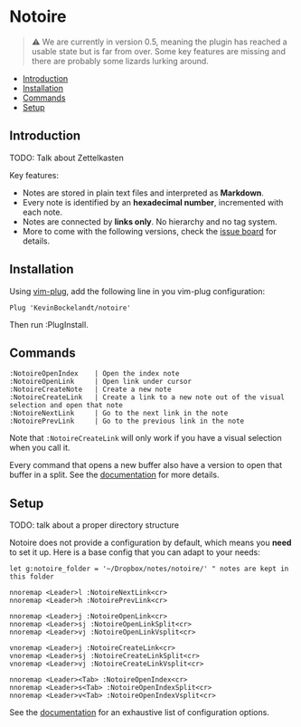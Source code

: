 # Notoire

> ⚠️ We are currently in version 0.5, meaning the plugin has reached a usable state but is far from over. Some key features are missing and there are probably some lizards lurking around.


- [Introduction](#introduction)
- [Installation](#installation)
- [Commands](#commands)
- [Setup](#setup)


## Introduction

TODO: Talk about Zettelkasten

Key features:

* Notes are stored in plain text files and interpreted as __Markdown__.
* Every note is identified by an __hexadecimal number__, incremented with each note.
* Notes are connected by __links only__. No hierarchy and no tag system.
* More to come with the following versions, check the [issue board](https://github.com/KevinBockelandt/notoire/issues) for details.


## Installation

Using [vim-plug](https://github.com/junegunn/vim-plug), add the following line in you vim-plug configuration:

```vim
Plug 'KevinBockelandt/notoire'
```

Then run :PlugInstall.


## Commands

```
:NotoireOpenIndex    | Open the index note
:NotoireOpenLink     | Open link under cursor
:NotoireCreateNote   | Create a new note
:NotoireCreateLink   | Create a link to a new note out of the visual selection and open that note 
:NotoireNextLink     | Go to the next link in the note
:NotoirePrevLink     | Go to the previous link in the note 
```

Note that `:NotoireCreateLink` will only work if you have a visual selection when you call it.

Every command that opens a new buffer also have a version to open that buffer in a split. See the [documentation](./doc/notoire.txt) for more details.


## Setup

TODO: talk about a proper directory structure

Notoire does not provide a configuration by default, which means you __need__ to set it up. Here is a base config that you can adapt to your needs:

```vim
let g:notoire_folder = '~/Dropbox/notes/notoire/' " notes are kept in this folder

nnoremap <Leader>l :NotoireNextLink<cr>
nnoremap <Leader>h :NotoirePrevLink<cr>

nnoremap <Leader>j :NotoireOpenLink<cr>
nnoremap <Leader>sj :NotoireOpenLinkSplit<cr>
nnoremap <Leader>vj :NotoireOpenLinkVsplit<cr>

vnoremap <Leader>j :NotoireCreateLink<cr>
vnoremap <Leader>sj :NotoireCreateLinkSplit<cr>
vnoremap <Leader>vj :NotoireCreateLinkVsplit<cr>

nnoremap <Leader><Tab> :NotoireOpenIndex<cr>
nnoremap <Leader>s<Tab> :NotoireOpenIndexSplit<cr>
nnoremap <Leader>v<Tab> :NotoireOpenIndexVsplit<cr>
```

See the [documentation](./doc/notoire.txt) for an exhaustive list of configuration options.
